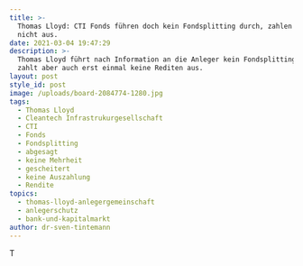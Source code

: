 ```yaml
---
title: >-
  Thomas Lloyd: CTI Fonds führen doch kein Fondsplitting durch, zahlen aber auch
  nicht aus.
date: 2021-03-04 19:47:29
description: >-
  Thomas Lloyd führt nach Information an die Anleger kein Fondsplitting durch,
  zahlt aber auch erst einmal keine Rediten aus.
layout: post
style_id: post
image: /uploads/board-2084774-1280.jpg
tags:
  - Thomas Lloyd
  - Cleantech Infrastrukurgesellschaft
  - CTI
  - Fonds
  - Fondsplitting
  - abgesagt
  - keine Mehrheit
  - gescheitert
  - keine Auszahlung
  - Rendite
topics:
  - thomas-lloyd-anlegergemeinschaft
  - anlegerschutz
  - bank-und-kapitalmarkt
author: dr-sven-tintemann
---
```

T
